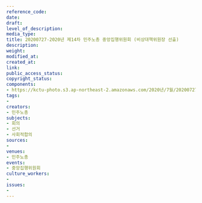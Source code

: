 ```yaml
---
reference_code: 
date: 
draft: 
level_of_description: 
media_type: 
title: 20200727-2020년 제14차 민주노총 중앙집행위원회 (비상대책위원장 선출)
description: 
weight: 
modified_at: 
created_at: 
link: 
public_access_status: 
copyright_status: 
components:
- https://kctu-photo.s3.ap-northeast-2.amazonaws.com/2020년/7월/20200727-2020년+제14차+민주노총+중앙집행위원회+(비상대책위원장+선출)/WW1D4778.jpg
tags:
- 
creators:
- 민주노총
subjects:
- 회의
- 선거
- 사회적합의
sources:
- 
venues:
- 민주노총
events:
- 중앙집행위원회
culture_workers:
- 
issues:
- 
---
```

